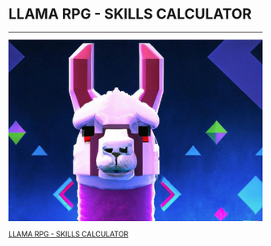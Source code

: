 # LLAMA RPG - SKILLS CALCULATOR
---

![LLAMA RPG - SKILLS CALCULATOR](assets/images/art/llama-retro-1.jpg)

[LLAMA RPG - SKILLS CALCULATOR](https://llama-rpg.github.io/skills-calculator/)